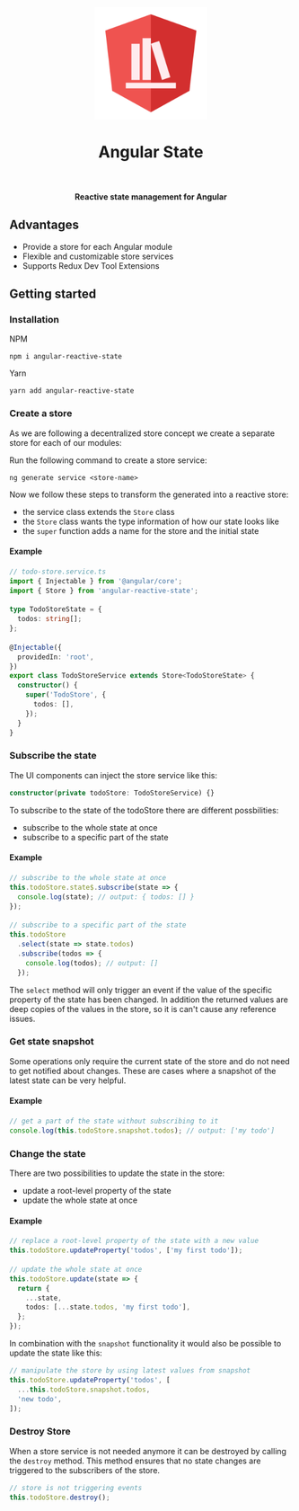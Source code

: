 <h1 align="center">
  <br>
    <img src="https://github.com/PKief/angular-reactive-state/raw/main/logo.png" alt="logo" width="200">
  <br><br>
  Angular State
  <br>
  <br>
</h1>

<h4 align="center">Reactive state management for Angular</h4>

## Advantages

- Provide a store for each Angular module
- Flexible and customizable store services
- Supports Redux Dev Tool Extensions

## Getting started

### Installation

NPM

```
npm i angular-reactive-state
```

Yarn

```
yarn add angular-reactive-state
```

### Create a store

As we are following a decentralized store concept we create a separate store for each of our modules:

Run the following command to create a store service:

```
ng generate service <store-name>
```

Now we follow these steps to transform the generated into a reactive store:

- the service class extends the `Store` class
- the `Store` class wants the type information of how our state looks like
- the `super` function adds a name for the store and the initial state

#### Example

```ts
// todo-store.service.ts
import { Injectable } from '@angular/core';
import { Store } from 'angular-reactive-state';

type TodoStoreState = {
  todos: string[];
};

@Injectable({
  providedIn: 'root',
})
export class TodoStoreService extends Store<TodoStoreState> {
  constructor() {
    super('TodoStore', {
      todos: [],
    });
  }
}
```

### Subscribe the state

The UI components can inject the store service like this:

```ts
constructor(private todoStore: TodoStoreService) {}
```

To subscribe to the state of the todoStore there are different possbilities:

- subscribe to the whole state at once
- subscribe to a specific part of the state

#### Example

```ts
// subscribe to the whole state at once
this.todoStore.state$.subscribe(state => {
  console.log(state); // output: { todos: [] }
});

// subscribe to a specific part of the state
this.todoStore
  .select(state => state.todos)
  .subscribe(todos => {
    console.log(todos); // output: []
  });
```

The `select` method will only trigger an event if the value of the specific property of the state has been changed. In addition the returned values are deep copies of the values in the store, so it is can't cause any reference issues.

### Get state snapshot

Some operations only require the current state of the store and do not need to get notified about changes. These are cases where a snapshot of the latest state can be very helpful.

#### Example

```ts
// get a part of the state without subscribing to it
console.log(this.todoStore.snapshot.todos); // output: ['my todo']
```

### Change the state

There are two possibilities to update the state in the store:

- update a root-level property of the state
- update the whole state at once

#### Example

```ts
// replace a root-level property of the state with a new value
this.todoStore.updateProperty('todos', ['my first todo']);

// update the whole state at once
this.todoStore.update(state => {
  return {
    ...state,
    todos: [...state.todos, 'my first todo'],
  };
});
```

In combination with the `snapshot` functionality it would also be possible to update the state like this:

```ts
// manipulate the store by using latest values from snapshot
this.todoStore.updateProperty('todos', [
  ...this.todoStore.snapshot.todos,
  'new todo',
]);
```

### Destroy Store

When a store service is not needed anymore it can be destroyed by calling the `destroy` method. This method ensures that no state changes are triggered to the subscribers of the store.

```ts
// store is not triggering events
this.todoStore.destroy();
```
